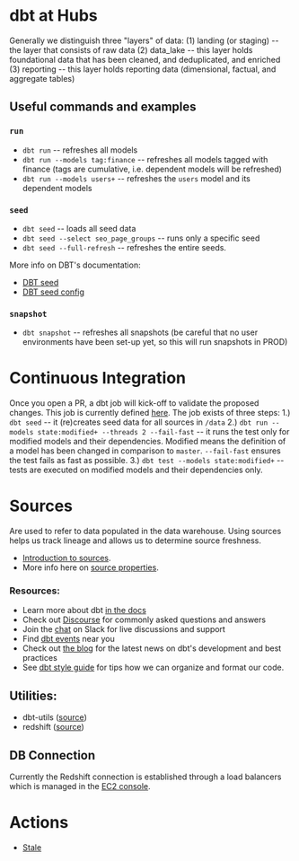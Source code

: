 # dbt at Hubs

Generally we distinguish three "layers" of data:
(1) landing (or staging) -- the layer that consists of raw data
(2) data_lake -- this layer holds foundational data that has been cleaned, and deduplicated, and enriched
(3) reporting -- this layer holds reporting data (dimensional, factual, and aggregate tables)

## Useful commands and examples

### `run`
- `dbt run` -- refreshes all models
- `dbt run --models tag:finance` -- refreshes all models tagged with finance (tags are cumulative, i.e. dependent models will be refreshed)
- `dbt run --models users+` -- refreshes the `users` model and its dependent models

### `seed`
- `dbt seed` -- loads all seed data
- `dbt seed --select seo_page_groups` -- runs only a specific seed
- `dbt seed --full-refresh` -- refreshes the entire seeds.

More info on DBT's documentation:
- [DBT seed](https://docs.getdbt.com/docs/building-a-dbt-project/seeds)
- [DBT seed config](https://docs.getdbt.com/reference/seed-configs)

### `snapshot`
- `dbt snapshot` -- refreshes all snapshots (be careful that no user environments have been set-up yet, so this will run snapshots in PROD)

# Continuous Integration
Once you open a PR, a dbt job will kick-off to validate the proposed changes. This job is currently defined [here](https://cloud.getdbt.com/#/accounts/12103/projects/19451/jobs/26919/). The job exists of three steps:
1.) `dbt seed` -- it (re)creates seed data for all sources in `/data`
2.) `dbt run --models state:modified+ --threads 2 --fail-fast` -- it runs the test only for modified models and their dependencies. Modified means the definition of a model has been changed in comparison to `master`. `--fail-fast` ensures the test fails as fast as possible.
3.) `dbt test --models state:modified+` -- tests are executed on modified models and their dependencies only.

# Sources
Are used to refer to data populated in the data warehouse. Using sources helps us track lineage and allows us to determine source freshness.
- [Introduction to sources](https://docs.getdbt.com/docs/building-a-dbt-project/using-sources).
- More info here on [source properties](https://docs.getdbt.com/reference/resource-properties/freshness).

### Resources:
- Learn more about dbt [in the docs](https://docs.getdbt.com/docs/introduction)
- Check out [Discourse](https://discourse.getdbt.com/) for commonly asked questions and answers
- Join the [chat](http://slack.getdbt.com/) on Slack for live discussions and support
- Find [dbt events](https://events.getdbt.com) near you
- Check out [the blog](https://blog.getdbt.com/) for the latest news on dbt's development and best practices
- See [dbt style guide](https://github.com/dbt-labs/corp/blob/master/dbt_style_guide.md) for tips how we can organize and format our code.

## Utilities:
- dbt-utils ([source](https://github.com/dbt-labs/dbt-utils))
- redshift ([source](https://github.com/dbt-labs/redshift))

## DB Connection
Currently the Redshift connection is established through a load balancers which is managed in the [EC2 console](https://eu-west-1.console.aws.amazon.com/ec2/v2/home?region=eu-west-1#LoadBalancers:sort=loadBalancerName).

# Actions
- [Stale](https://github.com/actions/stale)
